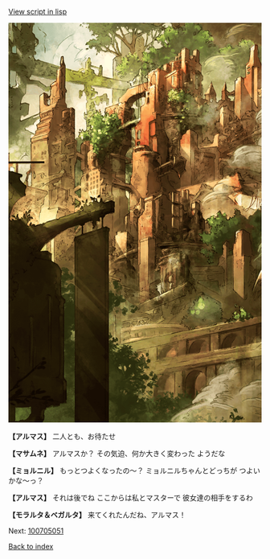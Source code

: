 [View script in lisp](../scripts/100705043.txt)

![beast_world_town2.png](../images/backgrounds/beast_world_town2.png)

**【アルマス】**
二人とも、お待たせ

**【マサムネ】**
アルマスか？
その気迫、何か大きく変わった
ようだな

**【ミョルニル】**
もっとつよくなったの～？
ミョルニルちゃんとどっちが
つよいかな～っ？

**【アルマス】**
それは後でね
ここからは私とマスターで
彼女達の相手をするわ

**【モラルタ＆ベガルタ】**
来てくれたんだね、アルマス！

Next: [100705051](100705051.md)

[Back to index](index.md)
